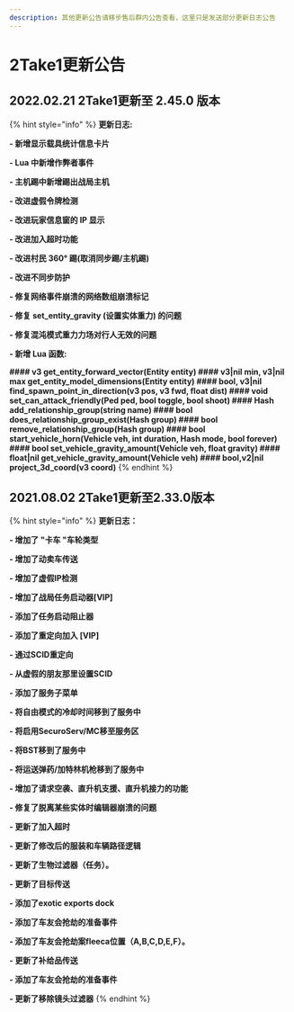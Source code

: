 ```yaml
---
description: 其他更新公告请移步售后群内公告查看，这里只是发送部分更新日志公告
---
```


# 2Take1更新公告

## 2022.02.21 2Take1更新至 2.45.0 版本

{% hint style="info" %}
**更新日志:**

**- 新增显示载具统计信息卡片**

**- Lua 中新增作弊者事件**

**- 主机踢中新增踢出战局主机**

**- 改进虚假令牌检测**

**- 改进玩家信息窗的 IP 显示**

**- 改进加入超时功能**

**- 改进村民 360° 踢(取消同步踢/主机踢)**

**- 改进不同步防护**

**- 修复网络事件崩溃的网络数组崩溃标记**

**- 修复 set\_entity\_gravity (设置实体重力) 的问题**

**- 修复混沌模式重力力场对行人无效的问题**

**- 新增 Lua 函数:**

**#### v3 get\_entity\_forward\_vector(Entity entity) #### v3|nil min, v3|nil max get\_entity\_model\_dimensions(Entity entity) #### bool, v3|nil find\_spawn\_point\_in\_direction(v3 pos, v3 fwd, float dist) #### void set\_can\_attack\_friendly(Ped ped, bool toggle, bool shoot) #### Hash add\_relationship\_group(string name) #### bool does\_relationship\_group\_exist(Hash group) #### bool remove\_relationship\_group(Hash group) #### bool start\_vehicle\_horn(Vehicle veh, int duration, Hash mode, bool forever) #### bool set\_vehicle\_gravity\_amount(Vehicle veh, float gravity) #### float|nil get\_vehicle\_gravity\_amount(Vehicle veh) #### bool,v2|nil project\_3d\_coord(v3 coord)**
{% endhint %}

## 2021.08.02 2Take1更新至2.33.0版本

{% hint style="info" %}
**更新日志：**

**- 增加了 "卡车 "车轮类型**

**- 增加了动卖车传送**

**- 增加了虚假IP检测**

**- 增加了战局任务启动器\[VIP]**

**- 添加了任务启动阻止器**

**- 添加了重定向加入 \[VIP]**

**- 通过SCID重定向**

**- 从虚假的朋友那里设置SCID**

**- 添加了服务子菜单**

**- 将自由模式的冷却时间移到了服务中**

**- 将启用SecuroServ/MC移至服务区**

**- 将BST移到了服务中**

**- 将运送弹药/加特林机枪移到了服务中**

**- 增加了请求空袭、直升机支援、直升机接力的功能**

**- 修复了脱离某些实体时编辑器崩溃的问题**

**- 更新了加入超时**

**- 更新了修改后的服装和车辆路径逻辑**

**- 更新了生物过滤器（任务）。**

**- 更新了目标传送**

**- 添加了exotic exports dock**

**- 添加了车友会抢劫的准备事件**

**- 添加了车友会抢劫案fleeca位置（A,B,C,D,E,F）。**

**- 更新了补给品传送**

**- 添加了车友会抢劫的准备事件**

**- 更新了移除镜头过滤器**
{% endhint %}

